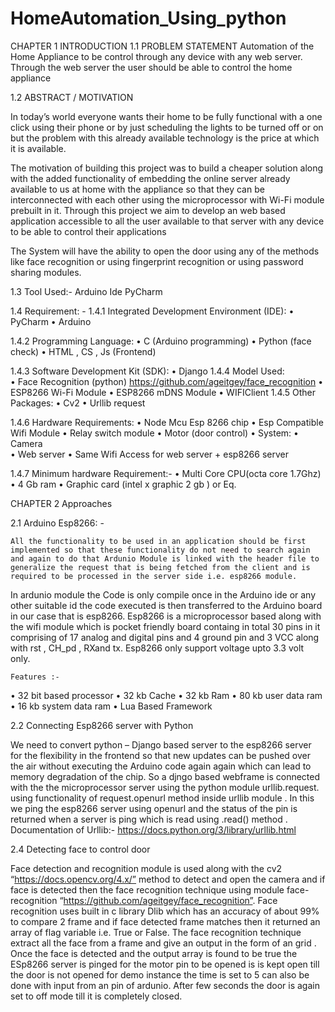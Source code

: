 # HomeAutomation_Using_python

CHAPTER 1 INTRODUCTION
1.1	PROBLEM STATEMENT
Automation of the Home Appliance to be control through any device with any web server. Through the web server the user should be able to control the home appliance


1.2	ABSTRACT / MOTIVATION

In today’s world everyone wants their home to be fully functional with a one click using their phone or by just scheduling the lights to be turned off or on but the problem with this already available technology is the price at which it is available. 

The motivation of building this project was to build a cheaper solution along with the added functionality of embedding the online server already available to us at home with the appliance so that they can be interconnected with each other using the microprocessor with Wi-Fi module prebuilt in it. Through this project we aim to develop an web based application accessible to all the user available to that server with any device to be able to control their applications

The System will have the ability to open the door using any of the methods like face recognition or using fingerprint recognition or using password sharing modules.


1.3	Tool Used:-
Arduino Ide
PyCharm

1.4	Requirement: -
1.4.1		Integrated Development Environment (IDE): 
•	PyCharm
•	Arduino


1.4.2		Programming Language: 
•	C (Arduino programming)
•	Python (face check)
•	HTML , CS , Js (Frontend)

1.4.3	Software Development Kit (SDK):
•	 Django
1.4.4	Model Used:  
•	Face Recognition (python) https://github.com/ageitgey/face_recognition
•	ESP8266 Wi-Fi Module
•	ESP8266 mDNS Module
•	WIFIClient 
1.4.5	Other Packages:
•	 Cv2
•	Urllib request

1.4.6	Hardware Requirements: 
•	Node Mcu Esp 8266 chip
•	Esp Compatible Wifi Module
•	Relay switch module
•	Motor (door control)
•	System:
•	Camera					
•	Web server
•	Same Wifi Access for web server + esp8266 server	


1.4.7	Minimum hardware Requirement:-
•	Multi Core CPU(octa core 1.7Ghz)
•	4 Gb ram
•	Graphic card (intel x graphic 2 gb ) or Eq.



CHAPTER 2 
Approaches

2.1	Arduino Esp8266: -
		
	All the functionality to be used in an application should be first implemented so that these functionality do not need to search again and again to do that Ardunio Module is linked with the header file to generalize the request that is being fetched from the client and is required to be processed in the server side i.e. esp8266 module.
			
In ardunio module the Code is only compile once in the Arduino ide or any other suitable id the code executed is then transferred to the Arduino board in our case that is esp8266.
Esp8266  is a microprocessor based along with the wifi module which is pocket friendly board containg in total 30 pins in it comprising of 17 analog and digital pins and 4 ground pin and      3 VCC along with rst , CH_pd , RXand tx. Esp8266 only support voltage upto 3.3 volt only.
        
	Features :- 
•	32 bit based processor
•	32 kb Cache
•	32 kb Ram
•	80 kb user data ram
•	16 kb system data ram
•	Lua Based Framework
		
	



2.2 	Connecting Esp8266 server with Python

We need to convert python – Django based server to the esp8266 server for the flexibility in the frontend so that new updates can be pushed over the air without executing the Arduino code again again  which can lead to memory degradation of the chip.
So a djngo based webframe is connected with the the microprocessor server using the python module urllib.request. using functionality of request.openurl method inside urllib module .
In this we ping the esp8266 server using openurl and the status of the pin is returned when a server is ping which is read using .read() method .
Documentation of Urllib:-
	https://docs.python.org/3/library/urllib.html




2.4	Detecting face to control door

Face detection and recognition module is used along with the cv2 “https://docs.opencv.org/4.x/”  method to detect and open the camera and if face is detected then the face recognition technique using module face-recognition “https://github.com/ageitgey/face_recognition”.
Face recognition uses built in c library Dlib which has an accuracy of about 99% to compare 2 frame and if face detected frame matches then it returned an array of flag variable i.e. True or False. The face recognition technique extract all the face from a frame and give an output in the form of an grid .
Once the face is detected and the output array is found to be true the ESp8266 server is pinged for the motor pin to be opened is is kept open till the door is not opened for demo instance the time is set to 5 can also be done with input from an pin of ardunio. After few seconds the door is again set to off mode till it is completely closed.

